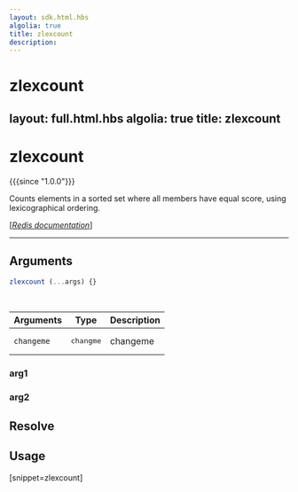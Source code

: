 ```yaml
---
layout: sdk.html.hbs
algolia: true
title: zlexcount
description:
---
```


# zlexcount
layout: full.html.hbs
algolia: true
title: zlexcount
---

# zlexcount

{{{since "1.0.0"}}}

Counts elements in a sorted set where all members have equal score, using lexicographical ordering. 

[[_Redis documentation_]](https://redis.io/commands/zlexcount)

---

## Arguments

```js
zlexcount (...args) {}

```

<br/>

| Arguments    | Type    | Description |
|--------------|---------|-------------|
| ``changeme`` | <pre>changme</pre> | changeme    |

### arg1

### arg2

## Resolve

## Usage

[snippet=zlexcount]
